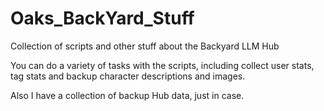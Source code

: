 # Oaks_BackYard_Stuff
Collection of scripts and other stuff about the Backyard LLM Hub

You can do a variety of tasks with the scripts, including collect user stats, tag stats and backup character descriptions and images.

Also I have a collection of backup Hub data, just in case.